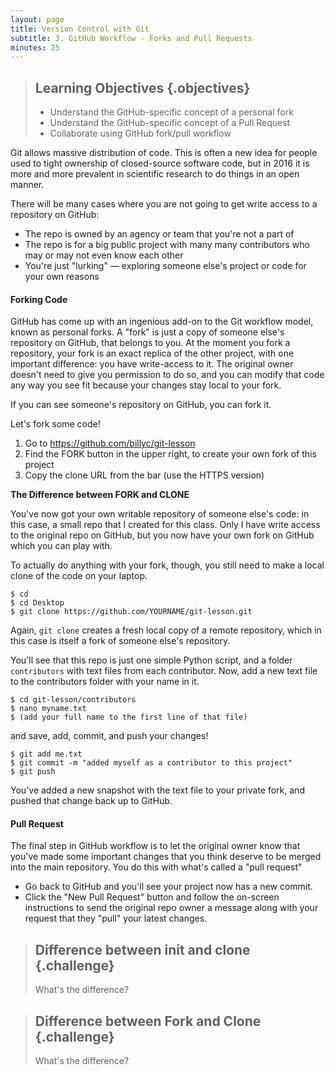 ```yaml
---
layout: page
title: Version Control with Git
subtitle: 3. GitHub Workflow - Forks and Pull Requests
minutes: 25
---
```

> ## Learning Objectives {.objectives}
> *  Understand the GitHub-specific concept of a personal fork
> *  Understand the GitHub-specific concept of a Pull Request
> *  Collaborate using GitHub fork/pull workflow

Git allows massive distribution of code. This is often a new idea for people used to tight ownership of closed-source software code, but in 2016 it is more and more prevalent in scientific research to do things in an open manner.

There will be many cases where you are not going to get write access to a repository on GitHub:

* The repo is owned by an agency or team that you're not a part of
* The repo is for a big public project with many many contributors who may or may not even know each other
* You're just "lurking" — exploring someone else's project or code for your own reasons

#### Forking Code

GitHub has come up with an ingenious add-on to the Git workflow model, known as personal forks.  A "fork" is just a copy of someone else's repository on GitHub, that belongs to you. At the moment you fork a repository, your fork is an exact replica of the other project, with one important difference: you have write-access to it. The original owner doesn't need to give you permission to do so, and you can modify that code any way you see fit because your changes stay local to your fork.

If you can see someone's repository on GitHub, you can fork it.

Let's fork some code!

1. Go to <https://github.com/billyc/git-lesson>
2. Find the FORK button in the upper right, to create your own fork of this project
3. Copy the clone URL from the bar (use the HTTPS version)

**The Difference between FORK and CLONE**

You've now got your own writable repository of someone else's code: in this case, a small repo that I created for this class. Only I have write access to the original repo on GitHub, but you now have your own fork on GitHub which you can play with.

To actually do anything with your fork, though, you still need to make a local clone of the code on your laptop.

~~~ {.bash}
$ cd
$ cd Desktop
$ git clone https://github.com/YOURNAME/git-lesson.git
~~~

Again, `git clone` creates a fresh local copy of a remote repository, which in this case is itself a fork of someone else's repository.

You'll see that this repo is just one simple Python script, and a folder `contributors` with text files from each contributor. Now, add a new text file to the contributors folder with your name in it.

~~~ {.bash}
$ cd git-lesson/contributors
$ nano myname.txt
$ (add your full name to the first line of that file)
~~~

and save, add, commit, and push your changes!
~~~ {.bash}
$ git add me.txt
$ git commit -m "added myself as a contributor to this project"
$ git push
~~~

You've added a new snapshot with the text file to your private fork, and pushed that change back up to GitHub.

#### Pull Request

The final step in GitHub workflow is to let the original owner know that you've made some important changes that you think deserve to be merged into the main repository. You do this with what's called a "pull request"

* Go back to GitHub and you'll see your project now has a new commit.
* Click the "New Pull Request" button and follow the on-screen instructions to send the original repo owner a message along with your request that they "pull" your latest changes.


> ## Difference between init and clone {.challenge}
>
> What's the difference?

> ## Difference between Fork and Clone {.challenge}
>
> What's the difference?


